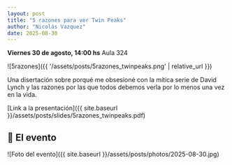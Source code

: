 ```yaml
---
layout: post
title: "5 razones para ver Twin Peaks"
author: "Nicolás Vazquez"
date: 2025-08-30
---
```

**Viernes 30 de agosto, 14:00 hs**
Aula 324

![5razones]({{ '/assets/posts/5razones_twinpeaks.png' | relative_url }})

Una disertación sobre porqué me obsesioné con la mítica serie de David Lynch y las razones por las que todos debemos verla por lo menos una vez en la vida.

[Link a la presentación]({{ site.baseurl }}/assets/posts/slides/5razones_twinpeaks.pdf)

## 📸 El evento
![Foto del evento]({{ site.baseurl }}/assets/posts/photos/2025-08-30.jpg)